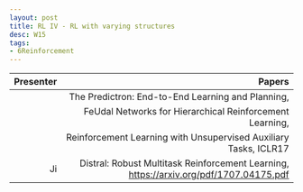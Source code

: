 ```yaml
---
layout: post
title: RL IV - RL with varying structures
desc: W15
tags:
- 6Reinforcement
---
```


| Presenter | Papers |
| -----: | ----------: |
|  | The Predictron: End-to-End Learning and Planning, |
|  | FeUdal Networks for Hierarchical Reinforcement Learning,  |
|  | Reinforcement Learning with Unsupervised Auxiliary Tasks, ICLR17 |
| Ji | Distral: Robust Multitask Reinforcement Learning, https://arxiv.org/pdf/1707.04175.pdf |
